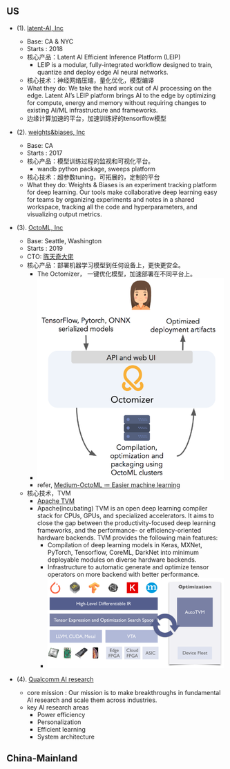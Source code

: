 ## US
- (1). [latent-AI, Inc](https://latentai.com/)
  - Base: CA & NYC
  - Starts : 2018
  - 核心产品：Latent AI Efficient Inference Platform (LEIP)
    - LEIP is a modular, fully-integrated workflow designed to train, quantize and deploy edge AI neural networks. 
  - 核心技术：神经网络压缩，量化优化，模型编译
  - What they do: We take the hard work out of AI processing on the edge.  Latent AI’s LEIP platform brings AI to the edge by optimizing for compute, energy and memory without requiring changes to existing AI/ML infrastructure and frameworks.
  - 边缘计算加速的平台，加速训练好的tensorflow模型
  
- (2). [weights&biases, Inc](https://www.wandb.com/)
  - Base: CA
  - Starts : 2017
  - 核心产品：模型训练过程的监视和可视化平台。
    - wandb python package, sweeps platform
  - 核心技术：超参数tuning，可拓展的，定制的平台
  - What they do: Weights & Biases is an experiment tracking platform for deep learning. Our tools make collaborative deep learning easy for teams by organizing experiments and notes in a shared workspace, tracking all the code and hyperparameters, and visualizing output metrics.
  
- (3). [OctoML, Inc](https://octoml.ai/)
  - Base: Seattle, Washington
  - Starts : 2019
  - CTO: [陈天奇大佬](https://tqchen.com/)
  - 核心产品：部署机器学习模型到任何设备上，更快更安全。
    - The Octomizer， 一键优化模型，加速部署在不同平台上。
    - ![OctoMizer](asserts/octomizer.png)
    - refer, [Medium-OctoML ≔ Easier machine learning](https://medium.com/octoml/octoml-easier-machine-learning-67e217fffa20)
  - 核心技术，TVM
    - [Apache TVM](https://tvm.apache.org/about)
    - Apache(incubating) TVM is an open deep learning compiler stack for CPUs, GPUs, and specialized accelerators. It aims to close the gap between the productivity-focused deep learning frameworks, and the performance- or efficiency-oriented hardware backends. TVM provides the following main features:
      - Compilation of deep learning models in Keras, MXNet, PyTorch, Tensorflow, CoreML, DarkNet into minimum deployable modules on diverse hardware backends.
      - Infrastructure to automatic generate and optimize tensor operators on more backend with better performance.
      - ![TVM](asserts/tvm.png)
      
- (4). [Qualcomm AI research](https://www.qualcomm.com/invention/artificial-intelligence/ai-research)
  - core mission : Our mission is to make breakthroughs in fundamental AI research and scale them across industries. 
  - key AI research areas 
    - Power efficiency
    - Personalization
    - Efficient learning
    - System architecture
    
## China-Mainland


